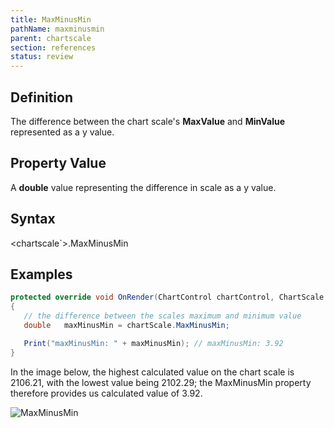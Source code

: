 ```yaml
---
title: MaxMinusMin
pathName: maxminusmin
parent: chartscale
section: references
status: review
---
```


## Definition

The difference between the chart scale's **MaxValue** and **MinValue** represented as a y value.

## Property Value

A **double** value representing the difference in scale as a y value.

## Syntax

<chartscale`>.MaxMinusMin

## Examples

```csharp
protected override void OnRender(ChartControl chartControl, ChartScale chartScale)
{
   // the difference between the scales maximum and minimum value
   double   maxMinusMin = chartScale.MaxMinusMin;

   Print("maxMinusMin: " + maxMinusMin); // maxMinusMin: 3.92
}
```

In the image below, the highest calculated value on the chart scale is 2106.21, with the lowest value being 2102.29; the MaxMinusMin property therefore provides us calculated value of 3.92.

![MaxMinusMin](maxminusmin.png)
